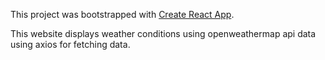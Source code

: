 This project was bootstrapped with [Create React App](https://github.com/facebook/create-react-app).


This website displays weather conditions using openweathermap api data using axios for fetching data.
